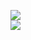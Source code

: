 [![](https://img.shields.io/badge/Made%20With-Github%20Spray-lightgrey.svg?style=for-the-badge&logo=github)](https://github.com/Annihil/github-spray#27233)  
[![](https://i.imgur.com/2DrTn0Z.gif)](https://github.com/Annihil/github-spray)